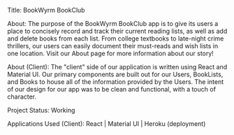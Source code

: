 Title: BookWyrm BookClub

About: The purpose of the BookWyrm BookClub app is to give its users a place to concisely record and track their current reading lists, as well as add and delete books from each list. From college textbooks to late-night crime thrillers, our users can easily document their must-reads and wish lists in one location. Visit our About page for more information about our story!

About (Client): The "client" side of our application is written using React and Material UI. Our primary components are built out for our Users, BookLists, and Books to house all of the information provided by the Users. The intent of our design for our app was to be clean and functional, with a touch of character.

Project Status: Working

Applications Used (Client): React | Material UI | Heroku (deployment)
